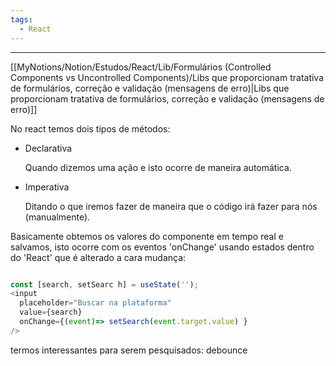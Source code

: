 ```yaml
---
tags:
  - React
---
```

---

[[MyNotions/Notion/Estudos/React/Lib/Formulários (Controlled Components vs Uncontrolled Components)/Libs que proporcionam tratativa de formulários, correção e validação (mensagens de erro)|Libs que proporcionam tratativa de formulários, correção e validação (mensagens de erro)]]

No react temos dois tipos de métodos:

- Declarativa
    
    Quando dizemos uma ação e isto ocorre de maneira automática.
    
- Imperativa
    
    Ditando o que iremos fazer de maneira que o código irá fazer para nós (manualmente).
    

  

  

Basicamente obtemos os valores do componente em tempo real e salvamos, isto ocorre com os eventos 'onChange' usando estados dentro do 'React' que é alterado a cara mudança:

```JavaScript

const [search, setSearc h] = useState('');
<input
  placeholder="Buscar na plataforma"
  value={search}
  onChange={(event)=> setSearch(event.target.value) }
/>
```

termos interessantes para serem pesquisados: debounce